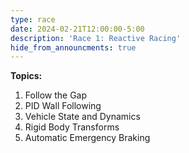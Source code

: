 ```yaml
---
type: race
date: 2024-02-21T12:00:00-5:00
description: 'Race 1: Reactive Racing'
hide_from_announcments: true
---
```

**Topics:**
1. Follow the Gap
2. PID Wall Following
3. Vehicle State and Dynamics
4. Rigid Body Transforms
5. Automatic Emergency Braking
